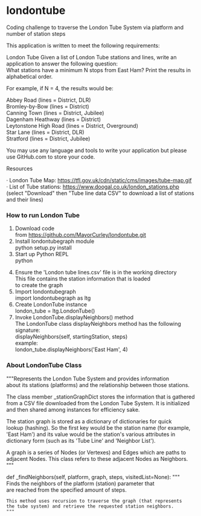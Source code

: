# londontube

Coding challenge to traverse the London Tube System via platform and number of station steps

This application is written to meet the following requirements:

London Tube
Given a list of London Tube stations and lines, write an application to answer the following question:  
What stations have a minimum N stops from East Ham?  Print the results in alphabetical order.

For example, if N = 4, the results would be:

Abbey Road (lines = District, DLR)  
Bromley-by-Bow (lines = District)  
Canning Town (lines = District, Jubilee)  
Dagenham Heathway (lines = District)  
Leytonstone High Road (lines = District, Overground)  
Star Lane (lines = District, DLR)  
Stratford (lines = District, Jubilee)  

You may use any language and tools to write your application but please use GitHub.com to store your code.  

Resources  

·         London Tube Map: https://tfl.gov.uk/cdn/static/cms/images/tube-map.gif  
·         List of Tube stations: https://www.doogal.co.uk/london_stations.php (select "Download" then "Tube line data CSV" to download a list of stations and their lines)

### How to run London Tube

1. Download code  
   from https://github.com/MayorCurley/londontube.git  
2. Install londontubegraph module  
   python setup.py install  
3. Start up Python REPL  
   python  
   >>>  
4. Ensure the 'London tube lines.csv' file is in the working directory  
   This file contains the station information that is loaded  
   to create the graph  
5. Import londontubegraph  
   import londontubegraph as ltg  
6. Create LondonTube instance  
   london_tube = ltg.LondonTube()  
7. Invoke LondonTube.displayNeighbors() method  
   The LondonTube class displayNeighbors method has the following signature:  
   displayNeighbors(self, startingStation, steps)  
   example:  
   london_tube.displayNeighbors('East Ham', 4)  

### About LondonTube Class  

  """Represents the London Tube System and provides information  
  about its stations (platforms) and the relationship between those stations.

  The class member _stationGraphDict stores the information that is gathered  
  from a CSV file downloaded from the London Tube System. It is initialized  
  and then shared among instances for efficiency sake.  

  The station graph is stored as a dictionary of dictionaries for quick  
  lookup (hashing). So the first key would be the station name (for example,  
  'East Ham') and its value would be the station's various attributes in  
  dictionary form (such as its 'Tube Line' and 'Neighbor List').  
 
  A graph is a series of Nodes (or Vertexes) and Edges which are paths to  
  adjacent Nodes. This class refers to these adjacent Nodes as Neighbors.  
  """
  
  def _findNeighbors(self, platform, graph, steps, visitedList=None):
    """  
    Finds the neighbors of the platform (station) parameter that  
    are reached from the specified amount of steps.
    
    This method uses recursion to traverse the graph (that represents  
    the tube system) and retrieve the requested station neighbors.  
    """
